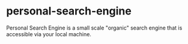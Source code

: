 # personal-search-engine
Personal Search Engine is a small scale "organic" search engine that is accessible via your local machine.
